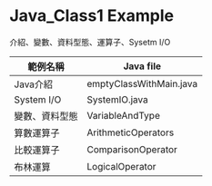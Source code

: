 # Java_Class1	 Example

介紹、變數、資料型態、運算子、Sysetm I/O

| 範例名稱 | Java file |
|-------- | ------- |
| Java介紹     | emptyClassWithMain.java |
| System I/O | SystemIO.java|
|變數、資料型態|VariableAndType|
|算數運算子|ArithmeticOperators|
|比較運算子|ComparisonOperator|
|布林運算|LogicalOperator|
